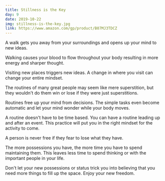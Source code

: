 ```yaml
---
title: Stillness is the Key
day: 9
date: 2019-10-22
img: stillness-is-the-key.jpg
link: https://www.amazon.com/gp/product/B07MJ3TDCZ
---
```


A walk gets you away from your surroundings and opens up your mind to new ideas.

Walking causes your blood to flow throughout your body resulting in more energy
and sharper thought.

Visiting new places triggers new ideas. A change in where you visit can change
your entire mindset.

The routines of many great people may seem like mere superstition, but they
wouldn't do them win or lose if they were just superstitions.

Routines free up your mind from decisions. The simple tasks even become
automatic and let your mind wonder while your body moves.

A routine doesn't have to be time based. You can have a routine leading up and
after an event. This practice will put you in the right mindset for the activity
to come.

A person is never free if they fear to lose what they have.

The more possessions you have, the more time you have to spend maintaining them.
This leaves less time to spend thinking or with the important people in your
life.

Don't let your new possessions or status trick you into believing that you need
more things to fill up the space. Enjoy your new freedom.
